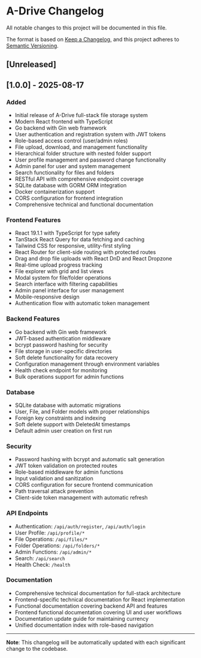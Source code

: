 # A-Drive Changelog

All notable changes to this project will be documented in this file.

The format is based on [Keep a Changelog](https://keepachangelog.com/en/1.0.0/),
and this project adheres to [Semantic Versioning](https://semver.org/spec/v2.0.0.html).

## [Unreleased]

## [1.0.0] - 2025-08-17

### Added
- Initial release of A-Drive full-stack file storage system
- Modern React frontend with TypeScript
- Go backend with Gin web framework
- User authentication and registration system with JWT tokens
- Role-based access control (user/admin roles)
- File upload, download, and management functionality
- Hierarchical folder structure with nested folder support
- User profile management and password change functionality
- Admin panel for user and system management
- Search functionality for files and folders
- RESTful API with comprehensive endpoint coverage
- SQLite database with GORM ORM integration
- Docker containerization support
- CORS configuration for frontend integration
- Comprehensive technical and functional documentation

### Frontend Features
- React 19.1.1 with TypeScript for type safety
- TanStack React Query for data fetching and caching
- Tailwind CSS for responsive, utility-first styling
- React Router for client-side routing with protected routes
- Drag and drop file uploads with React DnD and React Dropzone
- Real-time upload progress tracking
- File explorer with grid and list views
- Modal system for file/folder operations
- Search interface with filtering capabilities
- Admin panel interface for user management
- Mobile-responsive design
- Authentication flow with automatic token management

### Backend Features
- Go backend with Gin web framework
- JWT-based authentication middleware
- bcrypt password hashing for security
- File storage in user-specific directories
- Soft delete functionality for data recovery
- Configuration management through environment variables
- Health check endpoint for monitoring
- Bulk operations support for admin functions

### Database
- SQLite database with automatic migrations
- User, File, and Folder models with proper relationships
- Foreign key constraints and indexing
- Soft delete support with DeletedAt timestamps
- Default admin user creation on first run

### Security
- Password hashing with bcrypt and automatic salt generation
- JWT token validation on protected routes
- Role-based middleware for admin functions
- Input validation and sanitization
- CORS configuration for secure frontend communication
- Path traversal attack prevention
- Client-side token management with automatic refresh

### API Endpoints
- Authentication: `/api/auth/register`, `/api/auth/login`
- User Profile: `/api/profile/*`
- File Operations: `/api/files/*`
- Folder Operations: `/api/folders/*`
- Admin Functions: `/api/admin/*`
- Search: `/api/search`
- Health Check: `/health`

### Documentation
- Comprehensive technical documentation for full-stack architecture
- Frontend-specific technical documentation for React implementation
- Functional documentation covering backend API and features
- Frontend functional documentation covering UI and user workflows
- Documentation update guide for maintaining currency
- Unified documentation index with role-based navigation

---

**Note**: This changelog will be automatically updated with each significant change to the codebase.
